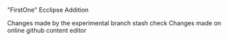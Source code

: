 "FirstOne"
Ecclipse Addition

Changes made by the experimental branch
stash check
Changes made on online github content editor
